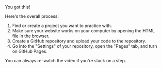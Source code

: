 You got this!

Here's the overall process:
1. Find or create a project you want to practice with.
2. Make sure your website works on your computer by opening the HTML file in the browser.
3. Create a GitHub repository and upload your code to the repository.
4. Go into the "Settings" of your repository, open the "Pages" tab, and turn on GitHub Pages.

You can always re-watch the video if you're stuck on a step.
